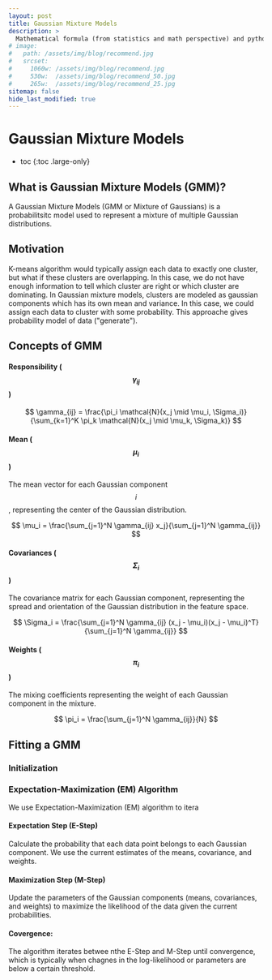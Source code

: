 ```yaml
---
layout: post
title: Gaussian Mixture Models
description: >
  Mathematical formula (from statistics and math perspective) and python implementation for different types of regression models
# image: 
#   path: /assets/img/blog/recommend.jpg
#   srcset:
#     1060w: /assets/img/blog/recommend.jpg
#     530w:  /assets/img/blog/recommend_50.jpg
#     265w:  /assets/img/blog/recommend_25.jpg
sitemap: false
hide_last_modified: true
---
```


# Gaussian Mixture Models

* toc
{:toc .large-only}

## What is Gaussian Mixture Models (GMM)?

A Gaussian Mixture Models (GMM or Mixture of Gaussians) is a probabilitsitc model used to represent a mixture of multiple Gaussian distributions. 

## Motivation
K-means algorithm would typically assign each data to exactly one cluster, but what if these clusters are overlapping. In this case, we do not have enough information to tell which cluster are right or which cluster are dominating. In Gaussian mixture models, clusters are modeled as gaussian components which has its own mean and variance. In this case, we could assign each data to cluster with some probability. This approache gives probability model of data ("generate").

## Concepts of GMM
#### Responsibility ($$\gamma_{ij}$$)

$$
\gamma_{ij} = \frac{\pi_i \mathcal{N}(x_j \mid \mu_i, \Sigma_i)}{\sum_{k=1}^K \pi_k \mathcal{N}(x_j \mid \mu_k, \Sigma_k)}
$$

#### Mean ($$ \mu_i $$)

The mean vector for each Gaussian component $$ i $$, representing the center of the Gaussian distribution.

$$
\mu_i = \frac{\sum_{j=1}^N \gamma_{ij} x_j}{\sum_{j=1}^N \gamma_{ij}}
$$


#### Covariances ($$ \Sigma_i $$)
The covariance matrix for each Gaussian component, representing the spread and orientation of the Gaussian distribution in the feature space.

$$
\Sigma_i = \frac{\sum_{j=1}^N \gamma_{ij} (x_j - \mu_i)(x_j - \mu_i)^T}{\sum_{j=1}^N \gamma_{ij}}
$$


#### Weights ($$ \pi_i $$)

The mixing coefficients representing the weight of each Gaussian component in the mixture.

$$
\pi_i = \frac{\sum_{j=1}^N \gamma_{ij}}{N}
$$

## Fitting a GMM

### Initialization

### Expectation-Maximization (EM) Algorithm
We use Expectation-Maximization (EM) algorithm to itera

#### Expectation Step (E-Step)
Calculate the probability that each data point belongs to each Gaussian component. We use the current estimates of the means, covariance, and weights.


#### Maximization Step (M-Step)
Update the parameters of the Gaussian components (means, covariances, and weights) to maximize the likelihood of the data given the current probabilities.

#### Covergence:
The algorithm iterates betwee nthe E-Step and M-Step until convergence, which is typically when chagnes in the log-likelihood or parameters are below a certain threshold.
